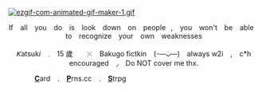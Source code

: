 
  <p align="center">
</p>

[![ezgif-com-animated-gif-maker-1.gif](https://i.postimg.cc/QdpS8bz4/ezgif-com-animated-gif-maker-1.gif)](https://postimg.cc/87zLwhNM)

<p align="center">
If ⠀all ⠀you ⠀do ⠀is ⠀look ⠀down ⠀on ⠀people⠀,⠀ you ⠀won't ⠀be ⠀able⠀ to⠀ recognize⠀ your⠀ own⠀ weaknesses
<p align="center">  
𝘒atsuk𝘪⠀  𓈒⠀  15 歲⠀  　𓏴⠀  Bakugo fictkin⠀  (ᵕ—ᴗ—)⠀  always w2i⠀  ,⠀  c*h encouraged⠀  ◞⠀  Do NOT cover me thx. 
  
<p align="center">
  
 ⠀⠀    ⠀ ⠀    [𝐂](https:hcsegawa.carrd.co)ard⠀  .⠀  [𝐏](https://pronouns.cc/delusions)rns.cc⠀  .⠀  [𝐒](https://idatephobic.straw.page)trpg
